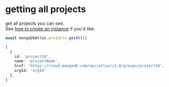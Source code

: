 # getting all projects

get all projects you can see.  
See [how to create an instance](./how-to-create-instance.md) if you'd like.

``` typescript
await mongoDbAtlas.projects.getAll()
```

``` typescript
[
  {
    id: 'projectId',
    name: 'projectName',
    href: 'https://cloud.mongodb.com/api/atlas/v1.0/groups/projectId',
    orgId: 'orgId'
  },
]
```
